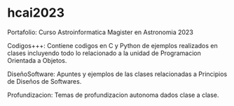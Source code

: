 # hcai2023
Portafolio: Curso Astroinformatica Magister en Astronomia 2023 

Codigos+++: Contiene codigos en C y Python de ejemplos realizados en clases incluyendo todo lo relacionado a la unidad de Programacion Orientada a Objetos.

DiseñoSoftware: Apuntes y ejemplos de las clases relacionadas a Principios de Diseños de Softwares.

Profundizacion: Temas de profundizacion autonoma dados clase a clase.



